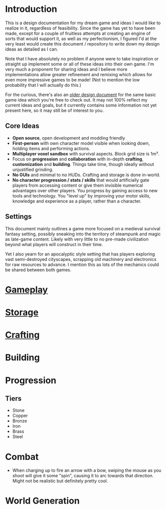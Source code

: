 # Introduction

This is a design documentation for my dream game and ideas I would like to
realize in it, regardless of feasibility. Since the game has yet to have been
made, except for a couple of fruitless attempts at creating an engine of sorts
that would support it, as well as my perfectionism, I figured I'd at the very
least would create this document / repository to write down my design ideas as
detailed as I can.

Note that I have absolutely no problem if anyone were to take inspiration or
straight up implement some or all of these ideas into their own game. I'm very
much a proponent for sharing ideas and I believe more implementations allow
greater refinement and remixing which allows for even more impressive games to
be made! (Not to mention the low probability that I will actually do this.)

For the curious, there's also an [older design document][DesignDoc] for the
same basic game idea which you're free to check out. It may not 100% reflect my
current ideas and goals, but it currently contains some information not yet
present here, so it may still be of interest to you.

[DesignDoc]: https://copy.mcft.net/redirect/DesignDoc

## Core Ideas

- **Open source**, open development and modding friendly
- **First-person** with own character model visible when looking down, holding
  items and performing actions.
- **Multiplayer voxel sandbox** with survival aspects. Block grid size is 1m³.
- Focus on **progression** and **collaboration** with in-depth **crafting**,
  **customization** and **building**. Things take time, though ideally without
  unjustified grinding.
- **No GUIs** and minimal to no HUDs. Crafting and storage is done in-world.
- **No character progression / stats / skills** that would artificially gate
  players from accessing content or give them invisible numerical advantages
  over other players. You progress by gaining access to new tools and
  technology. You "level up" by improving your motor skills, knowledge and
  experience as a player, rather than a character.

## Settings

This document mainly outlines a game more focused on a medieval survival
fantasy setting, possibly sneaking into the territory of steampunk and magic
as late-game content. Likely with very little to no pre-made civilization
beyond what players will construct in their time.

Yet I also yearn for an apocalyptic style setting that has players exploring
vast semi-destroyed cityscapes, scrapping old machinery and electronics for
raw resources to advance. I mention this as lots of the mechanics could be
shared between both games.


# [Gameplay](gameplay.md)

# [Storage](storage.md)

# [Crafting](crafting.md)

# Building

# Progression

## Tiers

- Stone
- Copper
- Bronze
- Iron
- Brass
- Steel

# Combat

- When charging up to fire an arrow with a bow, swiping the mouse as you shoot
  will give it some "spin", causing it to arc towards that direction. Might not
  be realistic but definitely pretty cool.

# World Generation
